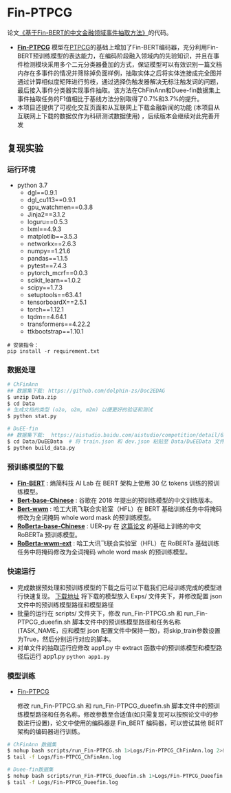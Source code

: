 # Fin-PTPCG
论文[《基于Fin-BERT的中文金融领域事件抽取方法》](https://link.cnki.net/urlid/11.2127.TP.20231012.1517.002)的代码。
- [**Fin-PTPCG**](https://link.cnki.net/urlid/11.2127.TP.20231012.1517.002) 模型在[PTPCG](https://arxiv.org/abs/2112.06013)的基础上增加了Fin-BERT编码器，充分利用Fin-BERT预训练模型的表达能力，在编码阶段融入领域内的先验知识，并且在事件检测模块采用多个二元分类器叠加的方式，保证模型可以有效识别一篇文档内存在多事件的情况并筛除掉负面样例，抽取实体之后将实体连接成完全图并通过计算相似度矩阵进行剪枝，通过选择伪触发器解决无标注触发词的问题，最后接入事件分类器实现事件抽取。该方法在ChFinAnn和Duee-fin数据集上事件抽取任务的F1值相比于基线方法分别取得了0.7%和3.7%的提升。
- 本项目还提供了可视化交互页面和从互联网上下载金融新闻的功能 (本项目从互联网上下载的数据仅作为科研测试数据使用) ，后续版本会继续对此完善开发

## 复现实验
### 运行环境
- python 3.7
  - dgl==0.9.1
  - dgl_cu113==0.9.1
  - gpu_watchmen==0.3.8
  - Jinja2==3.1.2
  - loguru==0.5.3
  - lxml==4.9.3
  - matplotlib==3.5.3
  - networkx==2.6.3
  - numpy==1.21.6
  - pandas==1.1.5
  - pytest==7.4.3
  - pytorch_mcrf==0.0.3
  - scikit_learn==1.0.2
  - scipy==1.7.3
  - setuptools==63.4.1
  - tensorboardX==2.5.1
  - torch==1.12.1
  - tqdm==4.64.1
  - transformers==4.22.2
  - ttkbootstrap==1.10.1 

``` 
# 安装指令：
pip install -r requirement.txt
```

### 数据处理
```bash
# ChFinAnn
## 数据集下载: https://github.com/dolphin-zs/Doc2EDAG
$ unzip Data.zip
$ cd Data
# 生成文档的类型 (o2o, o2m, m2m) 以便更好的验证和测试
$ python stat.py

# DuEE-fin
## 数据集下载:  https://aistudio.baidu.com/aistudio/competition/detail/65
$ cd Data/DuEEData  # 将 train.json 和 dev.json 粘贴至 Data/DuEEData 文件夹下并且运行:
$ python build_data.py
```


### 预训练模型的下载
- [**Fin-BERT**](https://github.com/valuesimplex/FinBERT) : 熵简科技 AI Lab 在 BERT 架构上使用 30 亿 tokens 训练的预训练模型。
- [**Bert-base-Chinese**](https://huggingface.co/bert-base-chinese) : 谷歌在 2018 年提出的预训练模型的中文训练版本。
- [**Bert-wwm**](https://huggingface.co/hfl/chinese-bert-wwm) : 哈工大讯飞联合实验室（HFL）在 BERT 基础训练任务中将掩码修改为全词掩码 whole word mask 的预训练模型。
- [**RoBerta-base-Chinese**](https://github.com/dbiir/UER-py/wiki/Modelzoo) : UER-py 在 [这篇论文](https://arxiv.org/abs/1909.05658) 的基础上训练的中文 RoBERTa 预训练模型。
- [**RoBerta-wwm-ext**](https://huggingface.co/hfl/chinese-roberta-wwm-ext) : 哈工大讯飞联合实验室（HFL）在 RoBERTa 基础训练任务中将掩码修改为全词掩码 whole word mask 的预训练模型。


### 快速运行
- 完成数据预处理和预训练模型的下载之后可以下载我们已经训练完成的模型进行快速复现。 [下载地址]() 将下载的模型放入 Exps/ 文件夹下，并修改配置 json 文件中的预训练模型路径和模型路径
- 批量的运行在 scripts/ 文件夹下，修改 run_Fin-PTPCG.sh 和 run_Fin-PTPCG_dueefin.sh 脚本文件中的预训练模型路径和任务名称(TASK_NAME，应和模型 json 配置文件中保持一致)，将skip_train参数设置为True，然后分别运行对应的脚本。
- 对单文件的抽取运行应修改 app1.py 中 extract 函数中的预训练模型和模型路径后运行 app1.py ``` python app1.py ```


### 模型训练
- [Fin-PTPCG](https://link.cnki.net/urlid/11.2127.TP.20231012.1517.002)

  修改 run_Fin-PTPCG.sh 和 run_Fin-PTPCG_dueefin.sh 脚本文件中的预训练模型路径和任务名称，修改参数至合适值(如只需复现可以按照论文中的参数进行设置)，论文中使用的编码器是 Fin_BERT 编码器，可以尝试其他 BERT 架构的编码器进行训练。  

``` bash
# ChFinAnn 数据集
$ nohup bash scripts/run_Fin-PTPCG.sh 1>Logs/Fin-PTPCG_ChFinAnn.log 2>&1 &
$ tail -f Logs/Fin-PTPCG_ChFinAnn.log

# Duee-fin数据集
$ nohup bash scripts/run_Fin-PTPCG_dueefin.sh 1>Logs/Fin-PTPCG_Dueefin.log 2>&1 &
$ tail -f Logs/Fin-PTPCG_Dueefin.log
```

